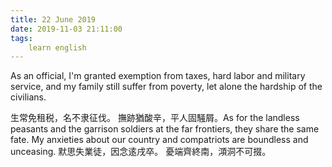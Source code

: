 ```yaml
---
title: 22 June 2019
date: 2019-11-03 21:11:00
tags:
    learn english
---
```

As an official, I'm granted exemption from
taxes, hard labor and military service, and my family still suffer from poverty,
let alone the hardship of the civilians. 

生常免租税，名不隶征伐。
撫跡猶酸辛，平人固騒屑。As for the landless peasants and the garrison soldiers at the
far frontiers, they share the same fate. My anxieties about our country and
compatriots are boundless and unceasing. 
默思失業徒，因念逺戌卒。
憂端齊終南，澒洞不可掇。
